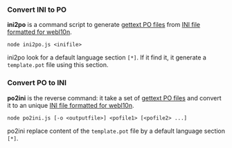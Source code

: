 ### Convert INI to PO

**ini2po** is a command script to generate [gettext PO files](https://www.gnu.org/software/gettext/manual/html_node/PO-Files.html) from [INI file formatted for webl10n](https://github.com/fabi1cazenave/webL10n).

	node ini2po.js <inifile>

ini2po look for a default language section `[*]`. If it find it, it generate a `template.pot` file using this section.


### Convert PO to INI

**po2ini** is the reverse command: it take a set of [gettext PO files](https://www.gnu.org/software/gettext/manual/html_node/PO-Files.html) and convert it to an unique [INI file formatted for webl10n](https://github.com/fabi1cazenave/webL10n).

	node po2ini.js [-o <outputfile>] <pofile1> [<pofile2> ...]

po2ini replace content of the `template.pot` file by a default language section `[*]`.
